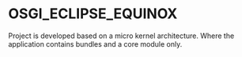 # OSGI_ECLIPSE_EQUINOX
Project is developed based on a micro kernel architecture. Where the application contains bundles and a core module only.
